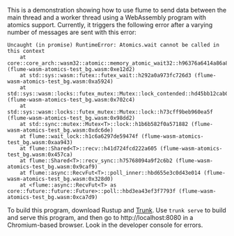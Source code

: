 This is a demonstration showing how to use flume to send data between the main thread and a worker thread using a WebAssembly program with atomics support. Currently, it triggers the following error after a varying number of messages are sent with this error:

```
Uncaught (in promise) RuntimeError: Atomics.wait cannot be called in this context
    at core::core_arch::wasm32::atomic::memory_atomic_wait32::h96376a6414a86a87 (flume-wasm-atomics-test_bg.wasm:0xe12d2)
    at std::sys::wasm::futex::futex_wait::h292a0a973fc726d3 (flume-wasm-atomics-test_bg.wasm:0xa5924)
    at std::sys::wasm::locks::futex_mutex::Mutex::lock_contended::hd45bb12cab0c22e6 (flume-wasm-atomics-test_bg.wasm:0x702c4)
    at std::sys::wasm::locks::futex_mutex::Mutex::lock::h73cff9beb960ea5f (flume-wasm-atomics-test_bg.wasm:0x98dd2)
    at std::sync::mutex::Mutex<T>::lock::h1b6b582f0a571882 (flume-wasm-atomics-test_bg.wasm:0xdc6de)
    at flume::wait_lock::h1c6a6297de59474f (flume-wasm-atomics-test_bg.wasm:0xaa943)
    at flume::Shared<T>::recv::h41d724fcd222a605 (flume-wasm-atomics-test_bg.wasm:0x457ca)
    at flume::Shared<T>::recv_sync::h75768094a9f2c6b2 (flume-wasm-atomics-test_bg.wasm:0x9caf9)
    at flume::async::RecvFut<T>::poll_inner::hbd655e3c0d43e014 (flume-wasm-atomics-test_bg.wasm:0x328d0)
    at <flume::async::RecvFut<T> as core::future::future::Future>::poll::hbd3ea43ef3f7793f (flume-wasm-atomics-test_bg.wasm:0xca7d9)
```

To build this program, download Rustup and [Trunk](https://github.com/thedodd/trunk). Use `trunk serve` to build and serve this program, and then go to http://localhost:8080 in a Chromium-based browser. Look in the developer console for errors.
